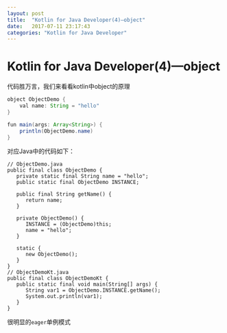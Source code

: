 ```yaml
---
layout: post
title:  "Kotlin for Java Developer(4)—object"
date:   2017-07-11 23:17:43
categories: "Kotlin for Java Developer"
---
```

# Kotlin for Java Developer(4)—object


代码胜万言，我们来看看kotlin中object的原理

```java
object ObjectDemo {
    val name: String = "hello"
}

fun main(args: Array<String>) {
    println(ObjectDemo.name)
}
```

对应Java中的代码如下：

```
// ObjectDemo.java
public final class ObjectDemo {
   private static final String name = "hello";
   public static final ObjectDemo INSTANCE;

   public final String getName() {
      return name;
   }

   private ObjectDemo() {
      INSTANCE = (ObjectDemo)this;
      name = "hello";
   }

   static {
      new ObjectDemo();
   }
}
// ObjectDemoKt.java
public final class ObjectDemoKt {
   public static final void main(String[] args) {
      String var1 = ObjectDemo.INSTANCE.getName();
      System.out.println(var1);
   }
}
```

很明显的`eager`单例模式


